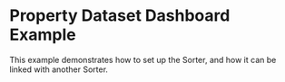 # Property Dataset Dashboard Example

This example demonstrates how to set up the Sorter, and how it can be linked with another Sorter.
